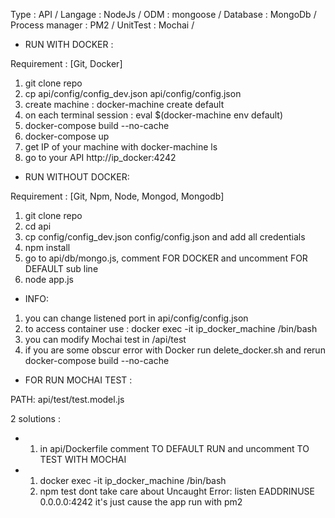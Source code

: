 Type            : API /
Langage         : NodeJs /
ODM             : mongoose /
Database        : MongoDb /
Process manager : PM2 /
UnitTest        : Mochai /

- RUN WITH DOCKER : 

Requirement : [Git, Docker]

1. git clone repo
2. cp api/config/config_dev.json api/config/config.json
2. create machine : docker-machine create default
3. on each terminal session : eval $(docker-machine env default)
4. docker-compose build --no-cache
5. docker-compose up
6. get IP of your machine with docker-machine ls
7. go to your API http://ip_docker:4242


- RUN WITHOUT DOCKER:

Requirement : [Git, Npm, Node, Mongod, Mongodb]

1. git clone repo
2. cd api 
3. cp config/config_dev.json config/config.json and add all credentials
4. npm install
5. go to api/db/mongo.js, comment FOR DOCKER and uncomment FOR DEFAULT sub line
5. node app.js


- INFO: 

1. you can change listened port in api/config/config.json
2. to access container use : docker exec -it ip_docker_machine /bin/bash
3. you can modify Mochai test in /api/test
4. if you are some obscur error with Docker run delete_docker.sh and rerun docker-compose build --no-cache

- FOR RUN MOCHAI TEST :

PATH: api/test/test.model.js

2 solutions : 

-   1. in api/Dockerfile  comment TO DEFAULT RUN and uncomment TO TEST WITH MOCHAI
-   1. docker exec -it ip_docker_machine /bin/bash
    2. npm test dont take care about Uncaught Error: listen EADDRINUSE 0.0.0.0:4242 it's just cause the app run with pm2
